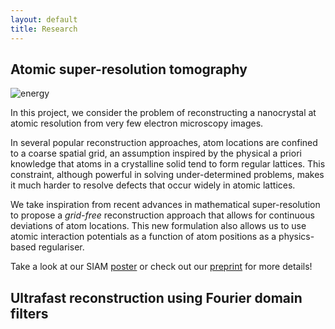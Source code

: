 ```yaml
---
layout: default
title: Research
---
```

## Atomic super-resolution tomography ##
![energy](https://poulamisganguly.github.io/poster_IS20/figures/energy_smaller.png)

In this project, we consider the problem of reconstructing a nanocrystal at atomic resolution from very few electron microscopy images. 

In several popular reconstruction approaches, atom locations are confined to a coarse spatial grid, an assumption inspired by the physical a priori knowledge that atoms in a crystalline solid tend to form regular lattices. This constraint, although powerful in solving under-determined problems, makes it much harder to resolve defects that occur widely in atomic lattices. 

We take inspiration from recent advances in mathematical super-resolution to propose a *grid-free* reconstruction approach that allows for continuous deviations of atom locations. This new formulation also allows us to use atomic interaction potentials as a function of atom positions as a physics-based regulariser.

Take a look at our SIAM [poster](https://poulamisganguly.github.io/poster_IS20/) or check out our [preprint](https://arxiv.org/abs/2002.00710) for more details!


## Ultrafast reconstruction using Fourier domain filters ##
